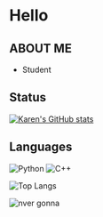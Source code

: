 <p align="center">

<p/>

#  Hello

## ABOUT ME 
- Student

## Status
  [![Karen's GitHub stats](https://github-readme-stats.vercel.app/api?username=lilyturfss&theme=omni&show_icons=true)](https://github.com/lilyturfss/github-readme-stats)


<div class="space">
</div>

## Languages
![Python](https://img.shields.io/badge/Python-green?style=for-the-badge&logo=python&logoColor=white) 
![C++](https://img.shields.io/badge/C++-blue?style=for-the-badge&logo=cplusplus&logoColor=white)

  ![Top Langs](https://github-readme-stats.vercel.app/api/top-langs/?username=lilyturfss&theme=omni)

<div class="space">
</div>


<p align="center">

<p/>

<div class="space">
</div>
<div class="space">
</div>

![nver gonna](https://media.giphy.com/media/v1.Y2lkPTc5MGI3NjExam1wbXBiY3V1NWwydmJncHB1ZHpxYnNxZHk5bnc3d3Bxbm5yZnVsayZlcD12MV9pbnRlcm5hbF9naWZfYnlfaWQmY3Q9Zw/Vuw9m5wXviFIQ/giphy.gif)

